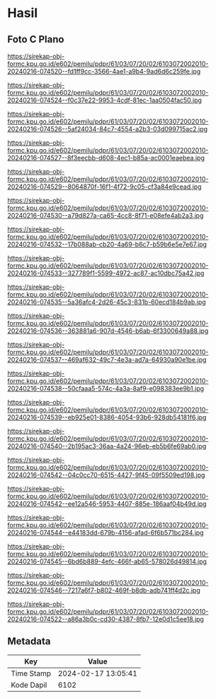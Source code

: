 # Hasil

## Foto C Plano

https://sirekap-obj-formc.kpu.go.id/e602/pemilu/pdpr/61/03/07/20/02/6103072002010-20240216-074520--fd1ff9cc-3566-4ae1-a9b4-9ad6d6c259fe.jpg

https://sirekap-obj-formc.kpu.go.id/e602/pemilu/pdpr/61/03/07/20/02/6103072002010-20240216-074524--f0c37e22-9953-4cdf-81ec-1aa0504fac50.jpg

https://sirekap-obj-formc.kpu.go.id/e602/pemilu/pdpr/61/03/07/20/02/6103072002010-20240216-074526--5af24034-84c7-4554-a2b3-03d099715ac2.jpg

https://sirekap-obj-formc.kpu.go.id/e602/pemilu/pdpr/61/03/07/20/02/6103072002010-20240216-074527--8f3eecbb-d608-4ec1-b85a-ac0001eaebea.jpg

https://sirekap-obj-formc.kpu.go.id/e602/pemilu/pdpr/61/03/07/20/02/6103072002010-20240216-074529--8064870f-16f1-4f72-9c05-cf3a84e9cead.jpg

https://sirekap-obj-formc.kpu.go.id/e602/pemilu/pdpr/61/03/07/20/02/6103072002010-20240216-074530--a79d827a-ca65-4cc8-8f71-e08efe4ab2a3.jpg

https://sirekap-obj-formc.kpu.go.id/e602/pemilu/pdpr/61/03/07/20/02/6103072002010-20240216-074532--17b088ab-cb20-4a69-b6c7-b59b6e5e7e67.jpg

https://sirekap-obj-formc.kpu.go.id/e602/pemilu/pdpr/61/03/07/20/02/6103072002010-20240216-074533--327789f1-5599-4972-ac87-ac10dbc75a42.jpg

https://sirekap-obj-formc.kpu.go.id/e602/pemilu/pdpr/61/03/07/20/02/6103072002010-20240216-074535--5a36afc4-2d26-45c3-831b-60ecd184b9ab.jpg

https://sirekap-obj-formc.kpu.go.id/e602/pemilu/pdpr/61/03/07/20/02/6103072002010-20240216-074536--363881a6-907d-4546-b6ab-6f3300649a88.jpg

https://sirekap-obj-formc.kpu.go.id/e602/pemilu/pdpr/61/03/07/20/02/6103072002010-20240216-074537--469af632-49c7-4e3a-ad7a-64930a90e1be.jpg

https://sirekap-obj-formc.kpu.go.id/e602/pemilu/pdpr/61/03/07/20/02/6103072002010-20240216-074538--50cfaaa5-574c-4a3a-8af9-e098383ee9b1.jpg

https://sirekap-obj-formc.kpu.go.id/e602/pemilu/pdpr/61/03/07/20/02/6103072002010-20240216-074539--eb925e01-8386-4054-93b6-928db54181f6.jpg

https://sirekap-obj-formc.kpu.go.id/e602/pemilu/pdpr/61/03/07/20/02/6103072002010-20240216-074540--2b195ac3-36aa-4a24-96eb-eb5b6fe69ab0.jpg

https://sirekap-obj-formc.kpu.go.id/e602/pemilu/pdpr/61/03/07/20/02/6103072002010-20240216-074542--04c0cc70-6515-4427-9f45-09f5509ed198.jpg

https://sirekap-obj-formc.kpu.go.id/e602/pemilu/pdpr/61/03/07/20/02/6103072002010-20240216-074542--ee12a546-5953-4407-885e-186aaf04b49d.jpg

https://sirekap-obj-formc.kpu.go.id/e602/pemilu/pdpr/61/03/07/20/02/6103072002010-20240216-074544--e44183dd-679b-4156-afad-6f6b571bc284.jpg

https://sirekap-obj-formc.kpu.go.id/e602/pemilu/pdpr/61/03/07/20/02/6103072002010-20240216-074545--6bd6b889-4efc-466f-ab65-578026d49814.jpg

https://sirekap-obj-formc.kpu.go.id/e602/pemilu/pdpr/61/03/07/20/02/6103072002010-20240216-074546--7217a6f7-b802-469f-b8db-adb741ff4d2c.jpg

https://sirekap-obj-formc.kpu.go.id/e602/pemilu/pdpr/61/03/07/20/02/6103072002010-20240216-074522--a86a3b0c-cd30-4387-8fb7-12e0d1c5ee18.jpg


## Metadata

| Key        | Value               |
| ---------- | ------------------- |
| Time Stamp | 2024-02-17 13:05:41 |
| Kode Dapil | 6102                |



